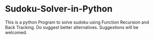 # Sudoku-Solver-in-Python
This is a python Program to solve sudoku using Function Recursion and Back Tracking. Do suggest better alternatives. Suggestions will be welcomed. 
